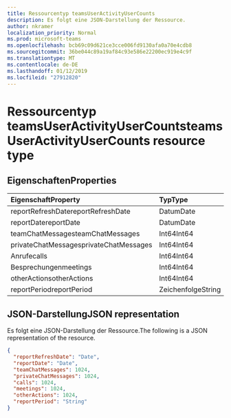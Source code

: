```yaml
---
title: Ressourcentyp teamsUserActivityUserCounts
description: Es folgt eine JSON-Darstellung der Ressource.
author: nkramer
localization_priority: Normal
ms.prod: microsoft-teams
ms.openlocfilehash: bcb69c09d621ce3cce006fd9130afa0a70e4cdb8
ms.sourcegitcommit: 36be044c89a19af84c93e586e22200ec919e4c9f
ms.translationtype: MT
ms.contentlocale: de-DE
ms.lasthandoff: 01/12/2019
ms.locfileid: "27912820"
---
```

# <a name="teamsuseractivityusercounts-resource-type"></a><span data-ttu-id="2a864-103">Ressourcentyp teamsUserActivityUserCounts</span><span class="sxs-lookup"><span data-stu-id="2a864-103">teamsUserActivityUserCounts resource type</span></span>

## <a name="properties"></a><span data-ttu-id="2a864-104">Eigenschaften</span><span class="sxs-lookup"><span data-stu-id="2a864-104">Properties</span></span>

| <span data-ttu-id="2a864-105">Eigenschaft</span><span class="sxs-lookup"><span data-stu-id="2a864-105">Property</span></span>            | <span data-ttu-id="2a864-106">Typ</span><span class="sxs-lookup"><span data-stu-id="2a864-106">Type</span></span>   |
| :------------------ | :----- |
| <span data-ttu-id="2a864-107">reportRefreshDate</span><span class="sxs-lookup"><span data-stu-id="2a864-107">reportRefreshDate</span></span>   | <span data-ttu-id="2a864-108">Datum</span><span class="sxs-lookup"><span data-stu-id="2a864-108">Date</span></span>   |
| <span data-ttu-id="2a864-109">reportDate</span><span class="sxs-lookup"><span data-stu-id="2a864-109">reportDate</span></span>          | <span data-ttu-id="2a864-110">Datum</span><span class="sxs-lookup"><span data-stu-id="2a864-110">Date</span></span>   |
| <span data-ttu-id="2a864-111">teamChatMessages</span><span class="sxs-lookup"><span data-stu-id="2a864-111">teamChatMessages</span></span>    | <span data-ttu-id="2a864-112">Int64</span><span class="sxs-lookup"><span data-stu-id="2a864-112">Int64</span></span>  |
| <span data-ttu-id="2a864-113">privateChatMessages</span><span class="sxs-lookup"><span data-stu-id="2a864-113">privateChatMessages</span></span> | <span data-ttu-id="2a864-114">Int64</span><span class="sxs-lookup"><span data-stu-id="2a864-114">Int64</span></span>  |
| <span data-ttu-id="2a864-115">Anrufe</span><span class="sxs-lookup"><span data-stu-id="2a864-115">calls</span></span>               | <span data-ttu-id="2a864-116">Int64</span><span class="sxs-lookup"><span data-stu-id="2a864-116">Int64</span></span>  |
| <span data-ttu-id="2a864-117">Besprechungen</span><span class="sxs-lookup"><span data-stu-id="2a864-117">meetings</span></span>            | <span data-ttu-id="2a864-118">Int64</span><span class="sxs-lookup"><span data-stu-id="2a864-118">Int64</span></span>  |
| <span data-ttu-id="2a864-119">otherActions</span><span class="sxs-lookup"><span data-stu-id="2a864-119">otherActions</span></span>        | <span data-ttu-id="2a864-120">Int64</span><span class="sxs-lookup"><span data-stu-id="2a864-120">Int64</span></span>  |
| <span data-ttu-id="2a864-121">reportPeriod</span><span class="sxs-lookup"><span data-stu-id="2a864-121">reportPeriod</span></span>        | <span data-ttu-id="2a864-122">Zeichenfolge</span><span class="sxs-lookup"><span data-stu-id="2a864-122">String</span></span> |

## <a name="json-representation"></a><span data-ttu-id="2a864-123">JSON-Darstellung</span><span class="sxs-lookup"><span data-stu-id="2a864-123">JSON representation</span></span>

<span data-ttu-id="2a864-124">Es folgt eine JSON-Darstellung der Ressource.</span><span class="sxs-lookup"><span data-stu-id="2a864-124">The following is a JSON representation of the resource.</span></span>

<!-- {
  "blockType": "resource",
  "@odata.type": "microsoft.graph.teamsUserActivityUserCounts"
} -->

```json
{
  "reportRefreshDate": "Date", 
  "reportDate": "Date", 
  "teamChatMessages": 1024, 
  "privateChatMessages": 1024, 
  "calls": 1024, 
  "meetings": 1024, 
  "otherActions": 1024, 
  "reportPeriod": "String"
}
```
